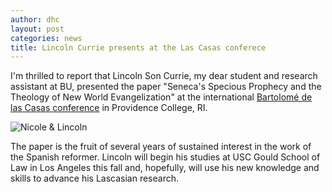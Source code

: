```yaml
---
author: dhc 
layout: post
categories: news
title: Lincoln Currie presents at the Las Casas conferece
---
```


I'm thrilled to report that Lincoln Son Currie, my dear student and research assistant at BU, presented the paper "Seneca's Specious Prophecy and the Theology of New World Evangelization" at the international [Bartolomé de las Casas conference](https://catholic-dominican.providence.edu/las-casas-studies-at-providence-college/las-casas-conferences/2023-las-casas-conference/) in Providence College, RI.

![Nicole & Lincoln](https://external-content.duckduckgo.com/iu/?u=https%3A%2F%2Fmission-ministry.providence.edu%2Fwp-content%2Fuploads%2Fsites%2F15%2F2020%2F11%2Flas-casas.jpg&f=1&nofb=1&ipt=cca12726f92713c513161ac8627c54f5c721b7c7c2661c419d73601fe11242da&ipo=images)

The paper is the fruit of several years of sustained interest in the work of the Spanish reformer.
Lincoln will begin his studies at USC Gould School of Law in Los Angeles this fall and, hopefully, will use his new knowledge and skills to advance his Lascasian research.
